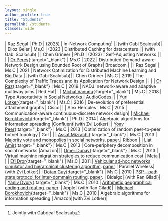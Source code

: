```yaml
---
layout: single
author_profile: true
title: "Students"
permalink: /students
classes: wide
---
```



| Raz Segal | Ph.D | (2025) | In-Network Computing[^1] | |(with Gabi Scalosub)|
| Elioz Geler | Ms.C |  (2023 | Distributed Caching for datacenters | | (with Gabi Scalosub) |
| Chen Grineer | Ph.D | (2023) | Self-Adjusting Networks | | |
| [Or Peres](https://www.linkedin.com/in/or-peres-199418189/){:target="_blank"} | Ms.C | 2022 | Distributed Demand-aware Network Design using Bounded Root of Graphs| Broadcom | |
| Raz Segal | Ms.C | 2021 | Network Optimization for Distributed Machine Learning and Big Data | |(with Gabi Scalosub)| 
| Chen Grineer | Ms.C | 2019 | The Complexity of Traffic Traces and its Application for Network Design | | |
| [Or Raz](https://www.linkedin.com/in/or-raz/){:target="_blank"} | Ms.C | 2019 | NADJ: network-aware and adaptive multiway joins | Red Hat| |
| [Michal Vanunu](https://www.linkedin.com/in/michalvanunu/){:target="_blank"} | Ms.C | 2018 | Type Assortativity in Social Networks | AudioCodes| |
| [Yuri Lotker](https://www.linkedin.com/in/yuri-lotker-sw-dev-manager/){:target="_blank"} | Ms.C | 2016 | De-evolution of preferential attachment graphs | Cisco| |
| Alex Hercules | Ms.C | 2015 | Communication-aware continuous-discrete network design|
| [Michael Borokhovich](https://www.linkedin.com/in/michaelbor/){:target="_blank"} | Ph.D | 2014 | Algebraic algorithms for information spreading |Confluent|(with Zvi Lotker)| 
| [Yoav Peer](https://www.linkedin.com/in/yoav-peer-415156214/){:target="_blank"} | Ms.C | 2013 | Optimization of random peer-to-peer botnet topology | GoI | |
| [Assaf Mizrachi](https://www.linkedin.com/in/assimiz/){:target="_blank"} | Ms.C | 2013 | [Majority vote and monopolies in social networks](http://www.bgu.ac.il/~avin/papers/asi_thesis.pdf). [paper]().| Ribbon|| 
| [Liat Amir](https://www.linkedin.com/in/liat-elichai-7b815a57/){:target="_blank"} | Ms.C | 2013 | Core-periphery decomposition in social networks |Amazon||
| [Omer Dunay](https://www.linkedin.com/in/omer-dunay-505a9544/){:target="_blank"} | Ms.C | 2013 | Virtual machine migration strategies to reduce communication cost | Meta | |
| [Efi Dror](https://www.linkedin.com/in/efi-dror-b3b29321/){:target="_blank"} | Ms.C | 2011 | [Vehicular ad-hoc networks simulator and hierarchical clustering algorithm](http://www.bgu.ac.il/~avin/papers/efi_thesis.pdf). [paper]() | Parallel Wireless|  (with Zvi Lotker)| 
| [Dotan Guy](https://www.linkedin.com/in/dotan-guy/){:target="_blank"} | Ms.C | 2010 | [PSP - path state protocol for inter-dommain routing](http://www.bgu.ac.il/~avin/papers/psp_thesis.pdf). [paper](http://www.bgu.ac.il/~avin/papers/05983792.pdf). | Bidalgo| (with Ran Giladi)| 
| [Yaniv Dvory](https://www.linkedin.com/in/yaniv-dvory-96637424/){:target="_blank"} | Ms.C | 2010 | [Arithmetic geographical coding and routing](http://www.bgu.ac.il/~avin/papers/gqr_thesis.pdf). [paper](http://www.bgu.ac.il/~avin/papers/05983794.pdf). | Apple| (with Ran Giladi)|
| [Michael Borokhovich](https://www.linkedin.com/in/michaelbor/){:target="_blank"} | Ms.C | 2010 | Algebraic algorithms for information spreading | Amazon|(with Zvi Lotker)|


[^1]:  Jointly with Gabrieal Scalosub

